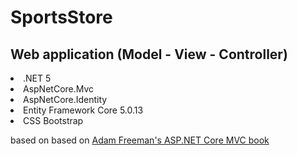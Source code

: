 # SportsStore
## Web application (Model - View - Controller)
<li>.NET 5</li>
<li>AspNetCore.Mvc</li>
<li>AspNetCore.Identity</li>
<li>Entity Framework Core 5.0.13</li>
<li>CSS Bootstrap</li>

based on based on [Adam Freeman's ASP.NET Core MVC book](https://www.ozon.ru/product/asp-net-core-mvc-2-s-primerami-na-c-dlya-professionalov-148161571/?asb=m3FxhUjalckJwTmQqxTIqZBLpp0OqC9IEr6OR2uYSeo%253D&asb2=oD_P7IReRCRZjdLE6tf_1kyZ8AEycfhQez3LsEjQUkXKkXJZ5UNsdIPV3E4Oc601&keywords=%D0%B0%D0%B4%D0%B0%D0%BC+%D1%84%D1%80%D0%B8%D0%BC%D0%B5%D0%BD&sh=Dkdm-gAAAA "Adam Freeman's ASP.NET Core MVC book")
